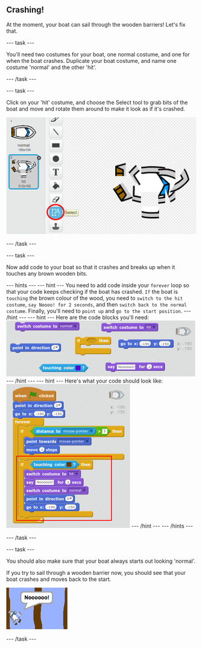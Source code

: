 ## Crashing!

At the moment, your boat can sail through the wooden barriers! Let's fix that.

--- task ---

You'll need two costumes for your boat, one normal costume, and one for when the boat crashes. Duplicate your boat costume, and name one costume 'normal' and the other 'hit'.

--- /task ---

--- task ---

Click on your 'hit' costume, and choose the Select tool to grab bits of the boat and move and rotate them around to make it look as if it's crashed.

 ![screenshot](images/boat-hit-costume.png)

--- /task ---

--- task ---

Now add code to your boat so that it crashes and breaks up when it touches any brown wooden bits.

--- hints ---
--- hint ---
You need to add code inside your `forever` loop so that your code keeps checking if the boat has crashed. `If` the boat is `touching` the brown colour of the wood, you need to `switch to the hit costume`, `say Noooo! for 2 seconds`, and then `switch back to the normal costume`. Finally, you'll need to `point up` and `go to the start position`.
--- /hint ---
--- hint ---
Here are the code blocks you'll need:
![screenshot](images/boat-hit-blocks.png)
--- /hint ---
--- hint ---
Here's what your code should look like:
![screenshot](images/boat-hit-code.png)
--- /hint ---
--- /hints ---

--- /task ---

--- task ---

You should also make sure that your boat always starts out looking 'normal'.

 If you try to sail through a wooden barrier now, you should see that your boat crashes and moves back to the start.

 ![screenshot](images/boat-crash.png)

--- /task ---

